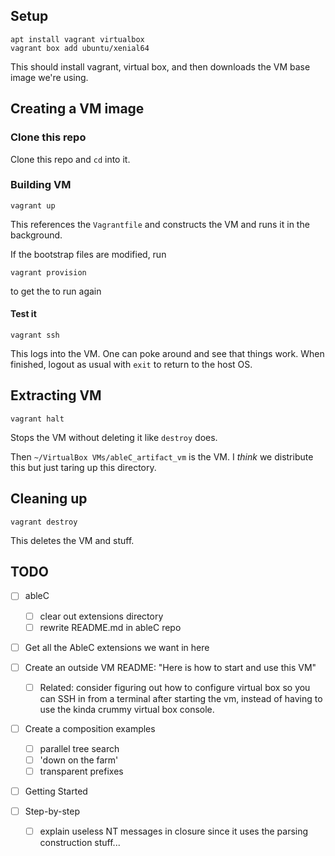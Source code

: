 Setup
-----

```
apt install vagrant virtualbox
vagrant box add ubuntu/xenial64
```

This should install vagrant, virtual box, and then downloads the VM base image we're using.

Creating a  VM image
--------------------

### Clone this repo
Clone this repo and `cd` into it.

### Building VM
```
vagrant up
```
This references the `Vagrantfile` and constructs the VM and runs it in the background.

If the bootstrap files are modified, run
```
vagrant provision
```
to get the to run again

#### Test it
```
vagrant ssh
```
This logs into the VM.  One can poke around and see that things work.  When finished, logout as usual with `exit` to return to the host OS.


Extracting VM
-------------
```
vagrant halt
```

Stops the VM without deleting it like `destroy` does.

Then `~/VirtualBox VMs/ableC_artifact_vm` is the VM. I *think* we distribute this but just taring up this directory.


Cleaning up
-----------
```
vagrant destroy
```
This deletes the VM and stuff.



TODO
----
* [ ] ableC
  * [ ] clear out extensions directory
  * [ ] rewrite README.md in ableC repo
* [ ] Get all the AbleC extensions we want in here
* [ ] Create an outside VM README: "Here is how to start and use this VM"
  * [ ] Related: consider figuring out how to configure virtual box so you can SSH in from a terminal after starting the vm, instead of having to use the kinda crummy virtual box console.
* [ ] Create a composition examples
  * [ ] parallel tree search
  * [ ] 'down on the farm'
  * [ ] transparent prefixes

* [ ] Getting Started

* [ ] Step-by-step
  * [ ] explain useless NT messages in closure since it uses the
        parsing construction stuff...
